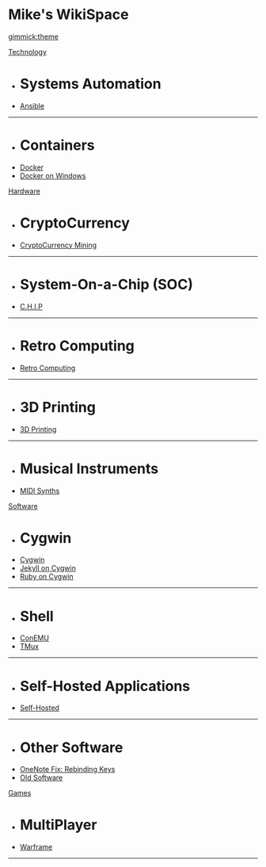 <!--
  -- Name of your wiki
  -- Do NOT remove the leading `#` character.
  -->

# Mike's WikiSpace


<!--
  -- Default theme
  -- (Read: http://dynalon.github.io/mdwiki/#!customizing.md#Theme_chooser)
  -->

[gimmick:theme](slate)


<!--
  -- Navigation
  -- (Read: http://dynalon.github.io/mdwiki/#!quickstart.md#Adding_a_navigation)
  -->
<!-- [Ansible](pages/ansible.md)
[Docker](pages/docker.md)
[CryptoCurrency Mining](pages/btcmining.md)
[3D Printing](pages/3dprinting.md)
[Retro Computing](pages/retrocomputing.md)
[MIDI Synths](pages/midi.md)
[Warframe](pages/warframe.md)
[About](pages/about.md) -->
<!-- [Download](pages/download.md) -->

<!-- A more complex navigation example: ---------------------------------------->

[Technology]()

  * # Systems Automation
  * [Ansible](pages/ansible.md)
  - - - -
  * # Containers
  * [Docker](pages/docker.md)
  * [Docker on Windows](pages/dockeronwin.md)

[Hardware]()

  * # CryptoCurrency
  * [CryptoCurrency Mining](pages/btcmining.md)
  - - - -
  * # System-On-a-Chip (SOC)
  * [C.H.I.P](pages/chip.md)
  - - - -
  * # Retro Computing
  * [Retro Computing](pages/retrocomputing.md)
  - - - -
  * # 3D Printing
  * [3D Printing](pages/3dprinting.md)
  - - - -
  * # Musical Instruments
  * [MIDI Synths](pages/midi.md)

[Software]()

  * # Cygwin
  * [Cygwin](pages/cygwin.md)
  * [Jekyll on Cygwin](pages/cygwin-jekyll.md)
  * [Ruby on Cygwin](pages/cygwin-ruby.md)
  - - - -
  * # Shell
  * [ConEMU](pages/conemu.md)
  * [TMux](pages/tmux.md)
  - - - -
  * # Self-Hosted Applications
  * [Self-Hosted](pages/selfhosted.md)
  - - - -
  * # Other Software
  * [OneNote Fix: Rebinding Keys](pages/onenote-rebind.md)
  * [Old Software](pages/oldsoftware.md)


[Games]()

  * # MultiPlayer
  * [Warframe](pages/warframe.md)
  - - - -

<!---------------------------------------------------------------------------- -->

<!--
  -- Change the Language
  -- Could be useful when there's more than one language wiki.
  -->

<!--
[Change the Language]()

  * [English (United States)](/en_US/)
  * [English (United Kingdom)](/en_GB/)
  * [Italian](/it/)
-->

<!--
  -- Let the user choose a theme
  -- (Read: http://dynalon.github.io/mdwiki/#!quickstart.md#Adding_a_navigation)
  -->


<!-- [gimmick:themechooser](Choose theme) -->

